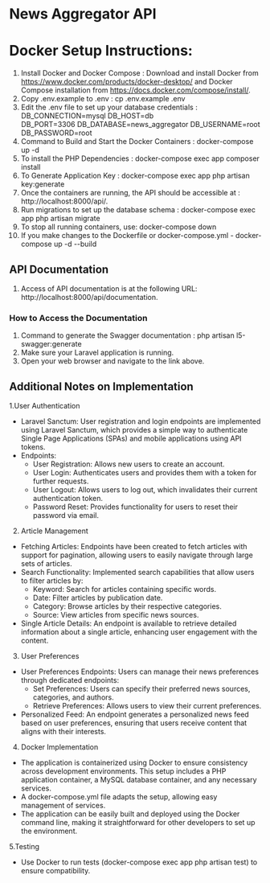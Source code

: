 
# News Aggregator API
# Docker Setup Instructions:
1. Install Docker and Docker Compose : Download and install Docker from https://www.docker.com/products/docker-desktop/ and Docker Compose installation from https://docs.docker.com/compose/install/.
2. Copy .env.example to .env : cp .env.example .env
3. Edit the .env file to set up your database credentials :
   DB_CONNECTION=mysql
   DB_HOST=db      
   DB_PORT=3306
   DB_DATABASE=news_aggregator
   DB_USERNAME=root
   DB_PASSWORD=root
4. Command to Build and Start the Docker Containers : docker-compose up -d
5. To install the PHP Dependencies : docker-compose exec app composer install
6. To Generate Application Key : docker-compose exec app php artisan key:generate
7. Once the containers are running, the API should be accessible at : http://localhost:8000/api/.
8. Run migrations to set up the database schema : docker-compose exec app php artisan migrate
9. To stop all running containers, use: docker-compose down
10. If you make changes to the Dockerfile or docker-compose.yml - docker-compose up -d --build

## API Documentation
1. Access of API documentation is  at the following URL: http://localhost:8000/api/documentation.

### How to Access the Documentation
1. Command to generate the Swagger documentation : php artisan l5-swagger:generate
2.  Make sure your Laravel application is running.
3.  Open your web browser and navigate to the link above.

## Additional Notes on Implementation
1.User Authentication
- Laravel Sanctum: User registration and login endpoints are implemented using Laravel Sanctum, which provides a simple way to authenticate Single Page Applications (SPAs) and mobile applications using API tokens.
- Endpoints:
  - User Registration: Allows new users to create an account.
  - User Login: Authenticates users and provides them with a token for further requests.
  - User Logout: Allows users to log out, which invalidates their current authentication token.
  - Password Reset: Provides functionality for users to reset their password via email.

2. Article Management
- Fetching Articles: Endpoints have been created to fetch articles with support for pagination, allowing users to easily navigate through large sets of articles.
- Search Functionality: Implemented search capabilities that allow users to filter articles by:
  - Keyword: Search for articles containing specific words.
  - Date: Filter articles by publication date.
  - Category: Browse articles by their respective categories.
  - Source: View articles from specific news sources.
- Single Article Details: An endpoint is available to retrieve detailed information about a single article, enhancing user engagement with the content.

3. User Preferences
- User Preferences Endpoints: Users can manage their news preferences through dedicated endpoints:
  - Set Preferences: Users can specify their preferred news sources, categories, and authors.
  - Retrieve Preferences: Allows users to view their current preferences.
- Personalized Feed: An endpoint generates a personalized news feed based on user preferences, ensuring that users receive content that aligns with their interests.
  
4. Docker Implementation
- The application is containerized using Docker to ensure consistency across development environments. This setup includes a PHP application container, a MySQL database container, and any necessary services.
- A docker-compose.yml file adapts the setup, allowing easy management of services.
- The application can be easily built and deployed using the Docker command line, making it straightforward for other developers to set up the environment.
  
5.Testing
- Use Docker to run tests (docker-compose exec app php artisan test) to ensure compatibility.
